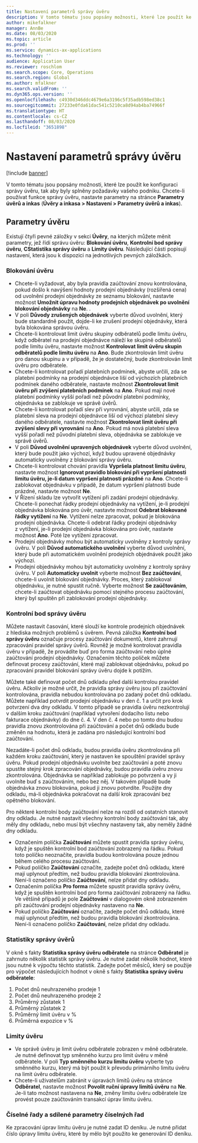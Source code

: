 ```yaml
---
title: Nastavení parametrů správy úvěru
description: V tomto tématu jsou popsány možnosti, které lze použít ke konfiguraci správy úvěru, tak aby byly splněny požadavky vašeho podniku.
author: mikefalkner
manager: AnnBe
ms.date: 08/03/2020
ms.topic: article
ms.prod: ''
ms.service: dynamics-ax-applications
ms.technology: ''
audience: Application User
ms.reviewer: roschlom
ms.search.scope: Core, Operations
ms.search.region: Global
ms.author: mfalkner
ms.search.validFrom: ''
ms.dyn365.ops.version: ''
ms.openlocfilehash: c4930d346ddc4679e6a3196c5f35adb598ed38c1
ms.sourcegitcommit: 27233e0fda61dac541c5210ca8d94ab4ba74966f
ms.translationtype: HT
ms.contentlocale: cs-CZ
ms.lasthandoff: 08/03/2020
ms.locfileid: "3651898"
---
```

# <a name="credit-management-parameters-setup"></a>Nastavení parametrů správy úvěru

[!include [banner](../includes/banner.md)]

V tomto tématu jsou popsány možnosti, které lze použít ke konfiguraci správy úvěru, tak aby byly splněny požadavky vašeho podniku. Chcete-li používat funkce správy úvěru, nastavte parametry na stránce **Parametry úvěrů a inkas** (**Úvěry a inkasa \> Nastavení \> Parametry úvěrů a inkas**).

## <a name="credit-parameters"></a>Parametry úvěru

Existují čtyři pevné záložky v sekci **Úvěry**, na kterých můžete měnit parametry, jež řídí správu úvěru: **Blokování úvěru**, **Kontrolní bod správy úvěru**, **CStatistika správy úvěru** a **Limity úvěru**. Následující části popisují nastavení, která jsou k dispozici na jednotlivých pevných záložkách.

### <a name="credit-holds"></a>Blokování úvěru

- Chcete-li vyžadovat, aby byla pravidla zaúčtování znovu kontrolována, pokud došlo k navýšení hodnoty prodejní objednávky (rozšířená cena) od uvolnění prodejní objednávky ze seznamu blokování, nastavte možnost **Umožnit úpravu hodnoty prodejních objednávek po uvolnění blokování objednávky** na **Ne**. .
- V poli **Důvody zrušených objednávek** vyberte důvod uvolnění, který bude standardně použit, dojde-li ke zrušení prodejní objednávky, která byla blokována správou úvěru.
- Chcete-li kontrolovat limit úvěru skupiny odběratelů podle limitu úvěru, když odběratel na prodejní objednávce náleží ke skupině odběratelů podle limitu úvěru, nastavte možnost **Kontrolovat limit úvěru skupin odběratelů podle limitu úvěru** na **Ano**. Bude zkontrolován limit úvěru pro danou skupinu a v případě, že je dostatečný, bude zkontrolován limit úvěru pro odběratele.
- Chcete-li kontrolovat pořadí platebních podmínek, abyste určili, zda se platební podmínky na prodejní objednávce liší od výchozích platebních podmínek daného odběratele, nastavte možnost **Zkontrolovat limit úvěru při zvýšení platebních podmínek** na **Ano**. Pokud mají nové platební podmínky vyšší pořadí než původní platební podmínky, objednávka se zablokuje ve správě úvěrů.
- Chcete-li kontrolovat pořadí slev při vyrovnání, abyste určili, zda se platební sleva na prodejní objednávce liší od výchozí platební slevy daného odběratele, nastavte možnost **Zkontrolovat limit úvěru při zvýšení slevy při vyrovnání** na **Ano**. Pokud má nová platební sleva vyšší pořadí než původní platební sleva, objednávka se zablokuje ve správě úvěrů.
- V poli **Důvod uvolnění upravených objednávek** vyberte důvod uvolnění, který bude použit jako výchozí, když budou upravené objednávky automaticky uvolněny z blokování správy úvěru.
- Chcete-li kontrolovat chování pravidla **Vypršela platnost limitu úvěru**, nastavte možnost **Ignorovat pravidlo blokování při vypršení platnosti limitu úvěru, je-li datum vypršení platnosti prázdné** na **Ano**. Chcete-li zablokovat objednávku v případě, že datum vypršení platnosti bude prázdné, nastavte možnost **Ne**.
- V Řízení skladu lze vytvořit vytížení při zadání prodejní objednávky. Chcete-li ponechat řádky prodejní objednávky na vytížení, je-li prodejní objednávka blokována pro úvěr, nastavte možnost **Odebrat blokované řádky vytížení** na **Ne**. Vytížení nelze zpracovat, pokud je blokována prodejní objednávka. Chcete-li odebrat řádky prodejní objednávky z vytížení, je-li prodejní objednávka blokována pro úvěr, nastavte možnost **Ano**. Poté lze vytížení zpracovat.
- Prodejní objednávky mohou být automaticky uvolněny z kontroly správy úvěru. V poli **Důvod automatického uvolnění** vyberte důvod uvolnění, který bude při automatickém uvolnění prodejních objednávek použit jako výchozí.
- Prodejní objednávky mohou být automaticky uvolněny z kontroly správy úvěru. V poli **Automaticky uvolnit** vyberte možnost **Bez zaúčtování**, chcete-li uvolnit blokování objednávky. Proces, který zablokoval objednávku, je nutné spustit ručně. Vyberte možnost **Se zaúčtováním**, chcete-li zaúčtovat objednávku pomocí stejného procesu zaúčtování, který byl spuštěn při zablokování prodejní objednávky.

### <a name="credit-management-checkpoint"></a>Kontrolní bod správy úvěru

Můžete nastavit časování, které slouží ke kontrole prodejních objednávek z hlediska možných problémů s úvěrem. Pevná záložka **Kontrolní bod správy úvěru** označuje procesy zaúčtování dokumentů, které zahrnují zpracování pravidel správy úvěrů. Rovněž je možné kontrolovat pravidla úvěru v případě, že provádíte buď pro forma zaúčtování nebo úplné zaúčtování prodejní objednávky. Označením těchto políček můžete definovat procesy zaúčtování, které mají zablokovat objednávku, pokud po zpracování pravidel blokování správy úvěru dojde k potížím.

Můžete také definovat počet dnů odkladu před další kontrolou pravidel úvěru. Ačkoliv je možné určit, že pravidla správy úvěru jsou při zaúčtování kontrolována, pravidla nebudou kontrolována po zadaný počet dnů odkladu. Můžete například potvrdit prodejní objednávku v den č. 1 a určit pro krok potvrzení dva dny odkladu. V tomto případě se pravidla úvěru nezkontrolují v dalším kroku zaúčtování (například vytvoření dodacího listu nebo fakturace objednávky) do dne č. 4. V den č. 4 nebo po tomto dnu budou pravidla znovu zkontrolována při zaúčtování a počet dnů odkladu bude změněn na hodnotu, která je zadána pro následující kontrolní bod zaúčtování.

Nezadáte-li počet dnů odkladu, budou pravidla úvěru zkontrolována při každém kroku zaúčtování, který je nastaven ke spouštění pravidel správy úvěru. Pokud prodejní objednávku uvolníte bez zaúčtování a poté znovu spustíte stejný krok zpracování objednávky, budou pravidla úvěru znovu zkontrolována. Objednávka se například zablokuje po potvrzení a vy ji uvolníte buď s zaúčtováním, nebo bez něj. V takovém případě bude objednávka znovu blokována, pokud ji znovu potvrdíte. Použijte dny odkladu, má-li objednávka pokračovat na další krok zpracování bez opětného blokování.

Pro některé kontrolní body zaúčtování nelze na rozdíl od ostatních stanovit dny odkladu. Je nutné nastavit všechny kontrolní body zaúčtování tak, aby měly dny odkladu, nebo musí být všechny nastaveny tak, aby neměly žádné dny odkladu.

- Označením políčka **Zaúčtování** můžete spustit pravidla správy úvěru, když je spuštěn kontrolní bod zaúčtování zobrazený na řádku. Pokud toto políčko neoznačíte, pravidla budou kontrolována pouze jednou během celého procesu zaúčtování.
- Pokud políčko **Zaúčtování** označíte, zadejte počet dnů odkladu, které mají uplynout předtím, než budou pravidla blokování zkontrolována. Není-li označeno políčko **Zaúčtování**, nelze přidat dny odkladu.
- Označením políčka **Pro forma** můžete spustit pravidla správy úvěru, když je spuštěn kontrolní bod pro forma zaúčtování zobrazený na řádku. Ve většině případů je pole **Zaúčtování** v dialogovém okně zobrazeném při zaúčtování prodejní objednávky nastaveno na **Ne**.
- Pokud políčko **Zaúčtování** označíte, zadejte počet dnů odkladu, které mají uplynout předtím, než budou pravidla blokování zkontrolována. Není-li označeno políčko **Zaúčtování**, nelze přidat dny odkladu.

### <a name="credit-management-statistics"></a>Statistiky správy úvěrů

V okně s fakty **Statistika správy úvěru odběratele** na stránce **Odběratel** je zahrnuto několik statistik správy úvěru. Je nutné zadat několik hodnot, které jsou nutné k výpočtu těchto statistik. Zadejte počet měsíců, který se použije pro výpočet následujících hodnot v okně s fakty **Statistika správy úvěru odběratele**:

1. Počet dnů neuhrazeného prodeje 1
2. Počet dnů neuhrazeného prodeje 2
3. Průměrný zůstatek 1
4. Průměrný zůstatek 2
5. Průměrný limit úvěru v %
6. Průměrná expozice v %

### <a name="credit-limits"></a>Limity úvěru

- Ve správě úvěru je limit úvěru odběratele zobrazen v měně odběratele. Je nutné definovat typ směnného kurzu pro limit úvěru v měně odběratele. V poli **Typ směnného kurzu limitu úvěru** vyberte typ směnného kurzu, který má být použit k převodu primárního limitu úvěru na limit úvěru odběratele.
- Chcete-li uživatelům zabránit v úpravách limitů úvěru na stránce **Odběratel**, nastavte možnost **Povolit ruční úpravy limitů úvěru** na **Ne**. Je-li tato možnost nastavena na **Ne**, změny limitu úvěru odběratele lze provést pouze zaúčtováním transakcí úprav limitu úvěru.

### <a name="number-sequences-and-shared-number-sequence-parameters"></a>Číselné řady a sdílené parametry číselných řad

Ke zpracování úprav limitu úvěru je nutné zadat ID deníku. Je nutné přidat číslo úpravy limitu úvěru, které by mělo být použito ke generování ID deníku.
